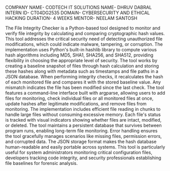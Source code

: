 COMPANY NAME- CODTECH IT SOLUTIONS
NAME- DHRUV DABRAL
INTERN ID- CT04DG2535
DOMAIN- CYBERSECURITY AND ETHICAL HACKING
DURATION- 4 WEEKS
MENTOR- NEELAM SANTOSH



The File Integrity Checker is a Python-based tool designed to monitor and verify file integrity by calculating and comparing cryptographic hash values. This tool addresses the critical security need of detecting unauthorized file modifications, which could indicate malware, tampering, or corruption. The implementation uses Python's built-in hashlib library to compute various hash algorithms including MD5, SHA1, SHA256, and SHA512, providing flexibility in choosing the appropriate level of security. The tool works by creating a baseline snapshot of files through hash calculation and storing these hashes along with metadata such as timestamps and file paths in a JSON database. When performing integrity checks, it recalculates the hash of each monitored file and compares it with the stored baseline value. Any mismatch indicates the file has been modified since the last check. The tool features a command-line interface built with argparse, allowing users to add files for monitoring, check individual files or all monitored files at once, update hashes after legitimate modifications, and remove files from monitoring. The implementation includes efficient file reading in chunks to handle large files without consuming excessive memory. Each file's status is tracked with visual indicators showing whether files are intact, modified, or deleted. The tool maintains a persistent database that survives between program runs, enabling long-term file monitoring. Error handling ensures the tool gracefully manages scenarios like missing files, permission errors, and corrupted data. The JSON storage format makes the hash database human-readable and easily portable across systems. This tool is particularly useful for system administrators monitoring critical configuration files, developers tracking code integrity, and security professionals establishing file baselines for forensic analysis.
